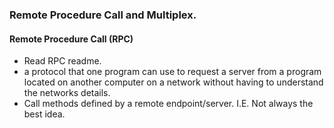 ### Remote Procedure Call and Multiplex.

#### Remote Procedure Call (RPC)
* Read RPC readme.
* a protocol that one program can use to request a server from a program located on another computer on a network without having to understand the networks details.
* Call methods defined by a remote endpoint/server. I.E. Not always the best idea.
